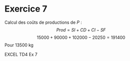 # Exercice 7
Calcul des coûts de productions de $P$ : 
$$Prod = SI + CD + CI - SF$$
$$15000+90000+102000-20250 = 191400$$
Pour $13500$ kg

EXCEL TD4 Ex 7
